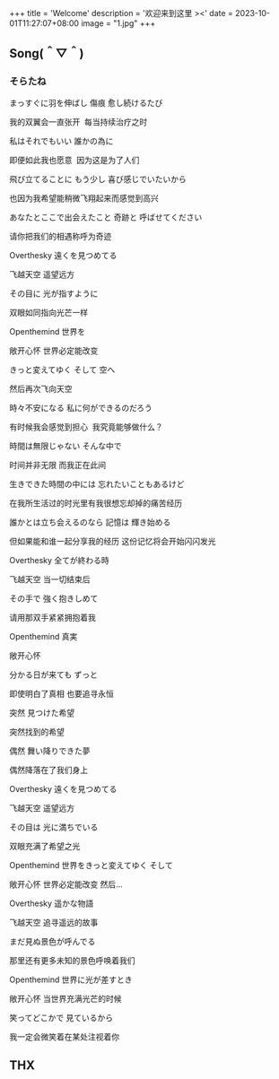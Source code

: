 +++
title = 'Welcome'
description = '欢迎来到这里 ><'
date = 2023-10-01T11:27:07+08:00
image = "1.jpg"
+++

## Song(＾▽＾)

### そらたね

まっすぐに羽を伸ばし 傷痕 愈し続けるたび

我的双翼会一直张开  每当持续治疗之时

私はそれでもいい 誰かの為に

即便如此我也愿意  因为这是为了人们

飛び立てることに もう少し 喜び感じでいたいから

也因为我希望能稍微飞翔起来而感觉到高兴

あなたとここで出会えたこと 奇跡と 呼ばせてください

请你把我们的相遇称呼为奇迹

Overthesky 遠くを見つめてる

飞越天空 遥望远方

その目に 光が指すように

双眼如同指向光芒一样

Openthemind 世界を

敞开心怀 世界必定能改变

きっと変えてゆく そして 空へ

然后再次飞向天空

時々不安になる 私に何ができるのだろう

有时候我会感觉到担心  我究竟能够做什么？

時間は無限じゃない そんな中で

时间并非无限 而我正在此间

生きできた時間の中には 忘れたいこともあるけど

在我所生活过的时光里有我很想忘却掉的痛苦经历

誰かとは立ち会えるのなら 記憶は 輝き始める

但如果能和谁一起分享我的经历 这份记忆将会开始闪闪发光

Overthesky 全てが終わる時

飞越天空 当一切结束后

その手で 強く抱きしめて

请用那双手紧紧拥抱着我

Openthemind 真実

敞开心怀

分かる日が来ても ずっと

即使明白了真相 也要追寻永恒

突然 見つけた希望

突然找到的希望

偶然 舞い降りできた夢

偶然降落在了我们身上

Overthesky 遠くを見つめてる

飞越天空 遥望远方

その目は 光に満ちでいる

双眼充满了希望之光

Openthemind 世界をきっと変えてゆく そして

敞开心怀 世界必定能改变 然后…

Overthesky 遥かな物語

飞越天空 追寻遥远的故事

まだ見ぬ景色が呼んでる

那里还有更多未知的景色呼唤着我们

Openthemind 世界に光が差すとき

敞开心怀 当世界充满光芒的时候

笑ってどこかで 見ているから

我一定会微笑着在某处注视着你

## THX
